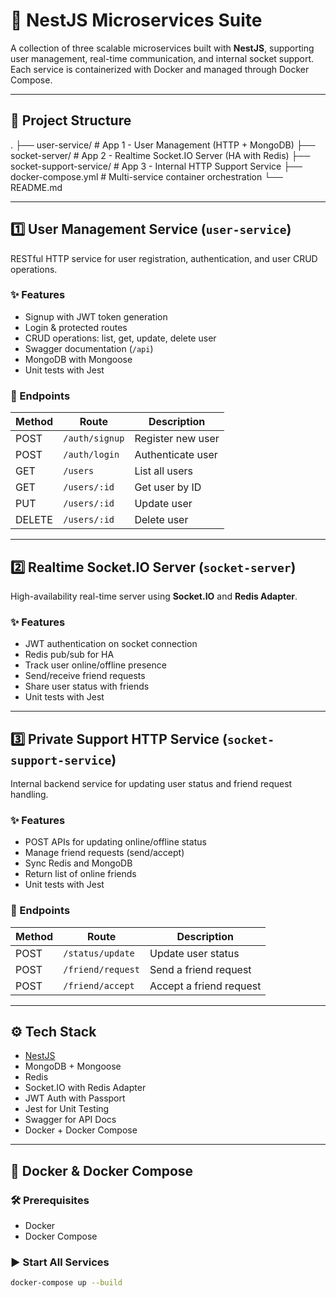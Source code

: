 # 🚀 NestJS Microservices Suite

A collection of three scalable microservices built with **NestJS**, supporting user management, real-time communication, and internal socket support. Each service is containerized with Docker and managed through Docker Compose.

---

## 📁 Project Structure
.
├── user-service/               # App 1 - User Management (HTTP + MongoDB)
├── socket-server/             # App 2 - Realtime Socket.IO Server (HA with Redis)
├── socket-support-service/    # App 3 - Internal HTTP Support Service
├── docker-compose.yml         # Multi-service container orchestration
└── README.md

---

## 1️⃣ User Management Service (`user-service`)

RESTful HTTP service for user registration, authentication, and user CRUD operations.

### ✨ Features
- Signup with JWT token generation
- Login & protected routes
- CRUD operations: list, get, update, delete user
- Swagger documentation (`/api`)
- MongoDB with Mongoose
- Unit tests with Jest

### 🔗 Endpoints

| Method | Route             | Description            |
|--------|-------------------|------------------------|
| POST   | `/auth/signup`    | Register new user      |
| POST   | `/auth/login`     | Authenticate user      |
| GET    | `/users`          | List all users         |
| GET    | `/users/:id`      | Get user by ID         |
| PUT    | `/users/:id`      | Update user            |
| DELETE | `/users/:id`      | Delete user            |

---

## 2️⃣ Realtime Socket.IO Server (`socket-server`)

High-availability real-time server using **Socket.IO** and **Redis Adapter**.

### ✨ Features
- JWT authentication on socket connection
- Redis pub/sub for HA
- Track user online/offline presence
- Send/receive friend requests
- Share user status with friends
- Unit tests with Jest

---

## 3️⃣ Private Support HTTP Service (`socket-support-service`)

Internal backend service for updating user status and friend request handling.

### ✨ Features
- POST APIs for updating online/offline status
- Manage friend requests (send/accept)
- Sync Redis and MongoDB
- Return list of online friends
- Unit tests with Jest

### 🔗 Endpoints

| Method | Route                  | Description                      |
|--------|------------------------|----------------------------------|
| POST   | `/status/update`       | Update user status               |
| POST   | `/friend/request`      | Send a friend request            |
| POST   | `/friend/accept`       | Accept a friend request          |

---

## ⚙️ Tech Stack

- [NestJS](https://nestjs.com/)
- MongoDB + Mongoose
- Redis
- Socket.IO with Redis Adapter
- JWT Auth with Passport
- Jest for Unit Testing
- Swagger for API Docs
- Docker + Docker Compose

---

## 🐳 Docker & Docker Compose

### 🛠 Prerequisites
- Docker
- Docker Compose

### ▶️ Start All Services

```bash
docker-compose up --build
